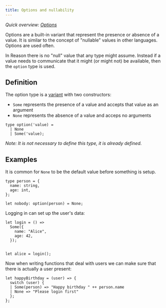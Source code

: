 ```yaml
---
title: Options and nullability
---
```


_Quick overview: [Options](overview.md#options)_

Options are a built-in variant that represent the presence or absence of a
value. It is similar to the concept of "nullable" values in other languages.
Options are used often.

In Reason there is no "null" value that any type might assume. Instead if a
value needs to communicate that it might (or might not) be available, then the
`option` type is used.

## Definition

The option type is a [variant](variant.md) with two constructors:

- `Some` represents the presence of a value and accepts that value as an argument
- `None` represents the absence of a value and acceps no arguments

```reason
type option('value) =
  | None
  | Some('value);
```

_Note: It is not necessary to define this type, it is already defined._


## Examples

It is common for `None` to be the default value before something is setup.

```reason
type person = {
  name: string,
  age: int,
};

let nobody: option(person) = None;
```

Logging in can set up the user's data:

```reason
let login = () =>
  Some({
    name: "Alice",
    age: 42,
  });


let alice = login();
```

Now when writing functions that deal with users we can make sure that there is
actually a user present:

```reason
let happyBirthday = (user) => {
  switch (user) {
  | Some(person) => "Happy birthday " ++ person.name
  | None => "Please login first"
  };
};
```
